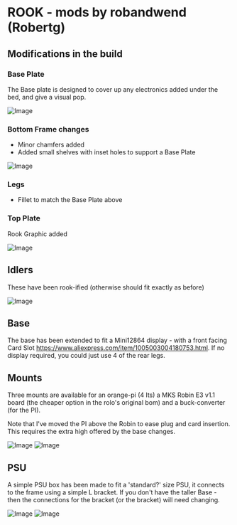 # ROOK - mods by robandwend (Robertg)

## Modifications in the build

### Base Plate

The Base plate is designed to cover up any electronics added under the bed, and give a visual pop.

![Image](./Images/BottomFrame.JPG)

### Bottom Frame changes
* Minor chamfers added 
* Added small shelves with inset holes to support a Base Plate

![Image](./Images/BasePlate.JPG)

### Legs
* Fillet to match the Base Plate above

### Top Plate

Rook Graphic added

![Image](./Images/topplate.JPG)

## Idlers

These have been rook-ified (otherwise should fit exactly as before)

![Image](./Images/RightIdler.gif)

## Base

The base has been extended to fit a Mini12864 display - with a front facing Card Slot https://www.aliexpress.com/item/1005003004180753.html. If no display required, you could just use 4 of the rear legs.

## Mounts

Three mounts are available for an orange-pi (4 lts) a MKS Robin E3 v1.1 board (the cheaper option in the rolo's original bom) and a buck-converter (for the PI).

Note that I've moved the PI above the Robin to ease plug and card insertion. This requires the extra high offered by the base changes.

![Image](./Images/mounts.jpg)
![Image](./Images/under.jpg)


## PSU

A simple PSU box has been made to fit a 'standard?' size PSU, it connects to the frame using a simple L bracket. If you don't have the taller Base - then the connections for the bracket (or the bracket) will need changing.

![Image](./Images/psu1.JPG)
![Image](./Images/psu2.JPG)

